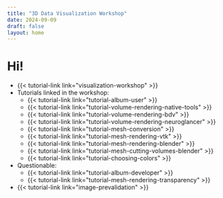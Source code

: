 ```yaml
---
title: "3D Data Visualization Workshop"
date: 2024-09-09
draft: false
layout: home
---
```


# Hi!

- {{< tutorial-link link="visualization-workshop" >}}
- Tutorials linked in the workshop:
  - {{< tutorial-link link="tutorial-album-user" >}}
  - {{< tutorial-link link="tutorial-volume-rendering-native-tools" >}}
  - {{< tutorial-link link="tutorial-volume-rendering-bdv" >}}
  - {{< tutorial-link link="tutorial-volume-rendering-neuroglancer" >}}
  - {{< tutorial-link link="tutorial-mesh-conversion" >}}
  - {{< tutorial-link link="tutorial-mesh-rendering-vtk" >}}
  - {{< tutorial-link link="tutorial-mesh-rendering-blender" >}}
  - {{< tutorial-link link="tutorial-mesh-cutting-volumes-blender" >}}
  - {{< tutorial-link link="tutorial-choosing-colors" >}}
- Questionable:
  - {{< tutorial-link link="tutorial-album-developer" >}}
  - {{< tutorial-link link="tutorial-mesh-rendering-transparency" >}}
- {{< tutorial-link link="image-prevalidation" >}}

